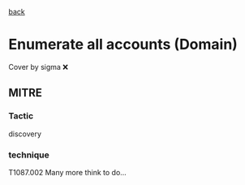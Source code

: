 [back](../index.md)
# Enumerate all accounts (Domain)
Cover by sigma :x: 
## MITRE
### Tactic
discovery
### technique
T1087.002
Many more think to do...